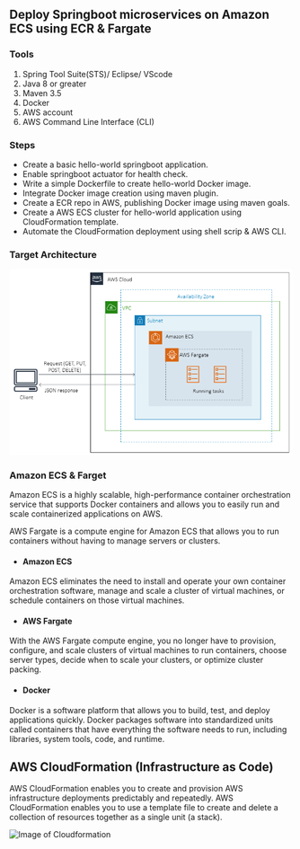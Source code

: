 ## Deploy Springboot microservices on Amazon ECS using ECR & Fargate


### Tools
1. Spring Tool Suite(STS)/ Eclipse/ VScode
2. Java 8 or greater
3. Maven 3.5
4. Docker
5. AWS account
6. AWS Command Line Interface (CLI)

### Steps 
- Create a basic hello-world springboot application.
- Enable springboot actuator for health check.
- Write a simple Dockerfile to create hello-world Docker image.
- Integrate Docker image creation using maven plugin.
- Create a ECR repo in AWS, publishing Docker image using maven goals.
- Create a AWS ECS cluster for hello-world application using CloudFormation template.
- Automate the CloudFormation deployment using shell scrip & AWS CLI.

### Target Architecture

![Image of Target Architecture](https://github.com/narenkannan/springboot-ecs-cfn/blob/develop/assets/target-arch.png)

### Amazon ECS & Farget

Amazon ECS is a highly scalable, high-performance container orchestration service that supports Docker containers and allows you to easily run and scale containerized applications on AWS. 

AWS Fargate is a compute engine for Amazon ECS that allows you to run containers without having to manage servers or clusters. 

- #### Amazon ECS 

Amazon ECS eliminates the need to install and operate your own container orchestration software, manage and scale a cluster of virtual machines, or schedule containers on those virtual machines.

- #### AWS Fargate

With the AWS Fargate compute engine, you no longer have to provision, configure, and scale clusters of virtual machines to run containers, choose server types, decide when to scale your clusters, or optimize cluster packing.  

- #### Docker

Docker is a software platform that allows you to build, test, and deploy applications quickly. Docker packages software into standardized units called containers that have everything the software needs to run, including libraries, system tools, code, and runtime. 

## AWS Cloud​Formation (Infrastructure as Code)

AWS CloudFormation enables you to create and provision AWS infrastructure deployments predictably and repeatedly. AWS CloudFormation enables you to use a template file to create and delete a collection of resources together as a single unit (a stack).

![Image of Cloudformation](https://d1.awsstatic.com/Products/product-name/diagrams/product-page-diagram_CloudFormation.ad3a4c93b4fdd3366da3da0de4fb084d89a5d761.png)
